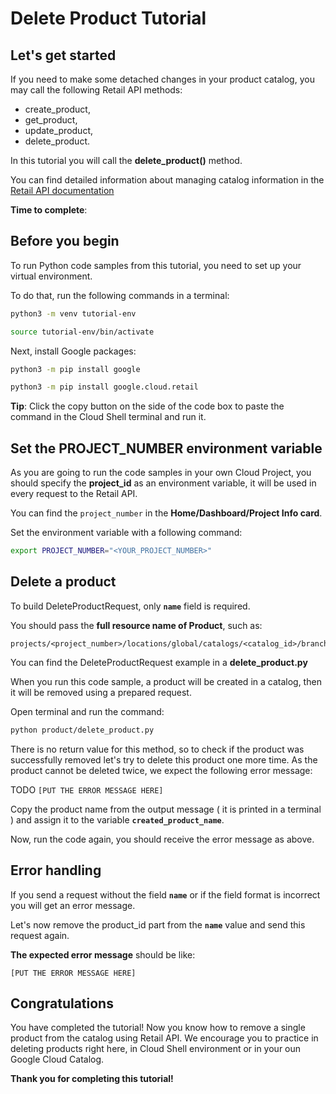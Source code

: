 # **Delete Product Tutorial**

## Let's get started

If you need to make some detached changes in your product catalog, you may call the following Retail API methods:
 - create_product, 
 - get_product, 
 - update_product, 
 - delete_product.

In this tutorial you will call the **delete_product()** method.

You can find detailed information about managing catalog information in the [Retail API documentation](https://cloud.google.com/retail/docs/manage-catalog)

**Time to complete**: 
<walkthrough-tutorial-duration duration="2.0"></walkthrough-tutorial-duration>

## Before you begin

To run Python code samples from this tutorial, you need to set up your virtual environment.

To do that, run the following commands in a terminal:

```bash
python3 -m venv tutorial-env
```

```bash
source tutorial-env/bin/activate
```

Next, install Google packages:

```bash
python3 -m pip install google
```

```bash
python3 -m pip install google.cloud.retail
```

**Tip**: Click the copy button on the side of the code box to paste the command in the Cloud Shell terminal and run it.

## Set the PROJECT_NUMBER environment variable

As you are going to run the code samples in your own Cloud Project, you should specify the **project_id** as an environment variable, it will be used in every request to the Retail API.

You can find the ```project_number``` in the **Home/Dashboard/Project Info card**.

Set the environment variable with a following command:
```bash
export PROJECT_NUMBER="<YOUR_PROJECT_NUMBER>"
```

## Delete a product

To build DeleteProductRequest, only **```name```** field is required. 

You should pass the **full resource name of Product**, such as:
```none
projects/<project_number>/locations/global/catalogs/<catalog_id>/branches/<branch_id>/products/<product_id>
```

You can find the DeleteProductRequest example in a **delete_product.py**

When you run this code sample, a product will be created in a catalog, then it will be removed using a prepared request.

Open terminal and run the command:

```bash
python product/delete_product.py
```

There is no return value for this method, so to check if the product was successfully removed let's try to delete this product one more time. As the product cannot be deleted twice, we expect the following error message:


TODO
```[PUT THE ERROR MESSAGE HERE]```

Copy the product name from the output message ( it is printed in a terminal ) and assign it to the variable **```created_product_name```**.

Now, run the code again, you should receive the error message as above.

## Error handling

If you send a request without the field **```name```** or if the field format is incorrect you will get an error message.

Let's now remove the product_id part from the **```name```**  value and send this request again. 

**The expected error message** should be like:

```[PUT THE ERROR MESSAGE HERE]```

## Congratulations

<walkthrough-conclusion-trophy></walkthrough-conclusion-trophy>

You have completed the tutorial! Now you know how to remove a single product from the catalog using Retail API. 
We encourage you to practice in deleting products right here, in Cloud Shell environment or in your oun Google Cloud Catalog.

**Thank you for completing this tutorial!**
